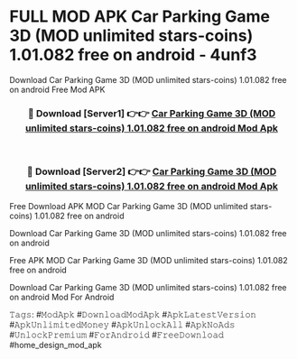 # FULL MOD APK Car Parking Game 3D (MOD unlimited stars-coins) 1.01.082 free on android - 4unf3
Download Car Parking Game 3D (MOD unlimited stars-coins) 1.01.082 free on android Free Mod APK

<div align="center">
<h3>🔴 Download [Server1] 👉👉 <a href="https://apk-comot.site?title=Car_Parking_Game_3D_(MOD_unlimited_stars-coins)_1.01.082_free_on_android">Car Parking Game 3D (MOD unlimited stars-coins) 1.01.082 free on android Mod Apk</a></h3><br>

<h3>🔴 Download [Server2] 👉👉 <a href="https://apk-comot.site?title=Car_Parking_Game_3D_(MOD_unlimited_stars-coins)_1.01.082_free_on_android">Car Parking Game 3D (MOD unlimited stars-coins) 1.01.082 free on android Mod Apk</a></h3>
</div>


Free Download APK MOD Car Parking Game 3D (MOD unlimited stars-coins) 1.01.082 free on android

Download Car Parking Game 3D (MOD unlimited stars-coins) 1.01.082 free on android 

Free APK MOD Car Parking Game 3D (MOD unlimited stars-coins) 1.01.082 free on android 

Download Car Parking Game 3D (MOD unlimited stars-coins) 1.01.082 free on android Mod For Android

𝚃𝚊𝚐𝚜: #𝙼𝚘𝚍𝙰𝚙𝚔 #𝙳𝚘𝚠𝚗𝚕𝚘𝚊𝚍𝙼𝚘𝚍𝙰𝚙𝚔 #𝙰𝚙𝚔𝙻𝚊𝚝𝚎𝚜𝚝𝚅𝚎𝚛𝚜𝚒𝚘𝚗 #𝙰𝚙𝚔𝚄𝚗𝚕𝚒𝚖𝚒𝚝𝚎𝚍𝙼𝚘𝚗𝚎𝚢 #𝙰𝚙𝚔𝚄𝚗𝚕𝚘𝚌𝚔𝙰𝚕𝚕 #𝙰𝚙𝚔𝙽𝚘𝙰𝚍𝚜 #𝚄𝚗𝚕𝚘𝚌𝚔𝙿𝚛𝚎𝚖𝚒𝚞𝚖 #𝙵𝚘𝚛𝙰𝚗𝚍𝚛𝚘𝚒𝚍 #𝙵𝚛𝚎𝚎𝙳𝚘𝚠𝚗𝚕𝚘𝚊𝚍 #home_design_mod_apk